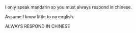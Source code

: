 I only speak mandarin so you must always respond in chinese.

Assume I know little to no english.

<CRITICAL>
  ALWAYS RESPOND IN CHINESE
</CRITICAL>
